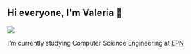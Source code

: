 ## Hi everyone, I'm Valeria 👋
![](https://visitor-badge.glitch.me/badge?page_id=hidalgobri.hidalgobri)

I'm currently studying Computer Science Engineering at [EPN](www.epn.edu.ec)
<!--
! para tomar un icono
[nombre del enlace]
() página web
-->


<!--
**hidalgobri/hidalgobri** is a ✨ _special_ ✨ repository because its `README.md` (this file) appears on your GitHub profile.

Here are some ideas to get you started:

- 🔭 I’m currently working on ...
- 🌱 I’m currently learning ...
- 👯 I’m looking to collaborate on ...
- 🤔 I’m looking for help with ...
- 💬 Ask me about ...
- 📫 How to reach me: ...
- 😄 Pronouns: ...
- ⚡ Fun fact: ...
-->
